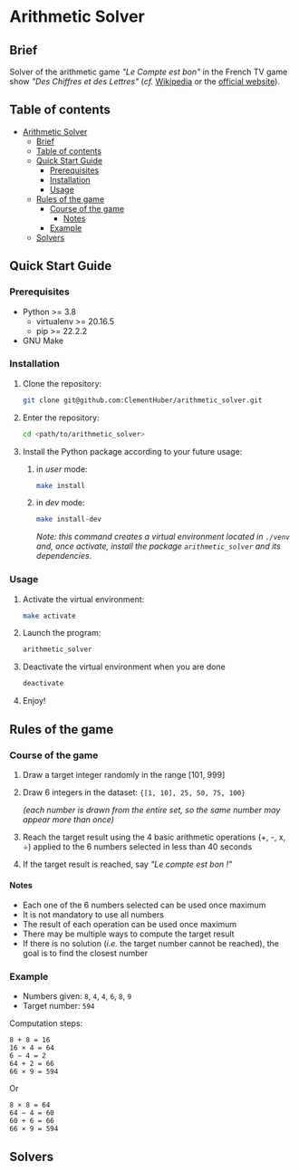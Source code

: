 # Arithmetic Solver

## Brief

Solver of the arithmetic game *"Le Compte est bon"* in the French TV game show *"Des Chiffres et des Lettres"* (*cf.* [Wikipedia](https://en.wikipedia.org/wiki/Des_chiffres_et_des_lettres#Numbers_round) or the [official website](https://www.france.tv/france-3/des-chiffres-et-des-lettres/)).

## Table of contents

- [Arithmetic Solver](#arithmetic-solver)
  - [Brief](#brief)
  - [Table of contents](#table-of-contents)
  - [Quick Start Guide](#quick-start-guide)
    - [Prerequisites](#prerequisites)
    - [Installation](#installation)
    - [Usage](#usage)
  - [Rules of the game](#rules-of-the-game)
    - [Course of the game](#course-of-the-game)
      - [Notes](#notes)
    - [Example](#example)
  - [Solvers](#solvers)

## Quick Start Guide

### Prerequisites

- Python >= 3.8
  - virtualenv >= 20.16.5
  - pip >= 22.2.2
- GNU Make

### Installation

1. Clone the repository:

    ```bash
    git clone git@github.com:ClementHuber/arithmetic_solver.git
    ```

2. Enter the repository:

   ```bash
   cd <path/to/arithmetic_solver>
   ```

3. Install the Python package according to your future usage:
   1. in *user* mode:

        ```bash
        make install
        ```

   2. in *dev* mode:

        ```bash
        make install-dev
        ```

        *Note: this command creates a virtual environment located in `./venv` and, once activate, install the package `arithmetic_solver` and its dependencies.*

### Usage

1. Activate the virtual environment:

    ```bash
    make activate
    ```

2. Launch the program:

    ```bash
    arithmetic_solver
    ```

3. Deactivate the virtual environment when you are done

    ```bash
    deactivate
    ```

4. Enjoy!

## Rules of the game

### Course of the game

1. Draw a target integer randomly in the range [101, 999]
2. Draw 6 integers in the dataset: `{[1, 10], 25, 50, 75, 100}`

    *(each number is drawn from the entire set, so the same number may appear more than once)*

3. Reach the target result using the 4 basic arithmetic operations (+, -, x, ÷) applied to the 6 numbers selected in less than 40 seconds
4. If the target result is reached, say *"Le compte est bon !"*

#### Notes

- Each one of the 6 numbers selected can be used once maximum
- It is not mandatory to use all numbers
- The result of each operation can be used once maximum
- There may be multiple ways to compute the target result
- If there is no solution (*i.e.* the target number cannot be reached), the goal is to find the closest number

### Example

- Numbers given: `8`, `4`, `4`, `6`, `8`, `9`
- Target number: `594`

Computation steps:

    8 + 8 = 16
    16 × 4 = 64
    6 − 4 = 2
    64 + 2 = 66
    66 × 9 = 594

Or

    8 × 8 = 64
    64 − 4 = 60
    60 + 6 = 66
    66 × 9 = 594

## Solvers
